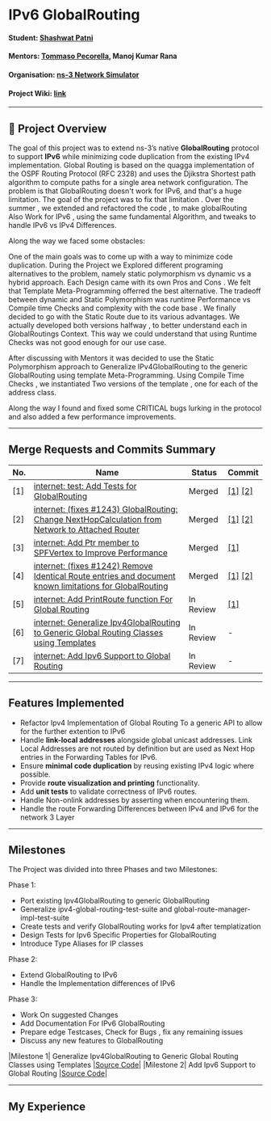 # IPv6 GlobalRouting


#### Student: [Shashwat Patni](https://gitlab.com/sHasHh)
#### Mentors: [Tommaso Pecorella](https://gitlab.com/tommypec), Manoj Kumar Rana
#### Organisation: [ns-3 Network Simulator](https://www.nsnam.org/)
#### Project Wiki: [link](https://www.nsnam.org/wiki/GSOC2025Ipv6GlobalRouting)

---

## 📖 Project Overview

The goal of this project was to extend ns-3’s native **GlobalRouting** protocol to support **IPv6** while minimizing code duplication from the existing IPv4 implementation. Global Routing is based on the quagga implementation of the OSPF Routing Protocol (RFC 2328) and uses the Djikstra Shortest path algorithm to compute paths for a single area network configuration. The problem is that GlobalRouting doesn't work for IPv6, and that's a huge limitation. The goal of the project was to fix that limitation  . Over the summer , we extended and refactored the code , to make globalRouting Also Work for IPv6 , using the same fundamental Algorithm, and tweaks to handle IPv6 vs IPv4 Differences.


Along the way we faced some obstacles:

One of the main goals was to come up with a way to minimize code duplication.
During the Project we Explored different programing alternatives to the problem, namely static polymorphism vs dynamic vs a hybrid approach. Each Design came with its own Pros and Cons . We felt that Template Meta-Programming offerred the best alternative. The tradeoff between dynamic and Static Polymorphism was runtime Performance vs Compile time Checks and complexity with the code base . We finally decided to go with the Static Route due to its various advantages. 
We actually developed both versions halfway , to better understand each in GlobalRoutings Context. This way we could understand that using Runtime Checks was not good enough for our use case.

After discussing with Mentors it was decided to use the Static Polymorphism approach to Generalize IPv4GlobalRouting to the generic GlobalRouting using template Meta-Programming. Using Compile Time Checks , we instantiated Two versions of the template , one for each of the address class.


Along the way I found and fixed some CRITICAL bugs lurking in the protocol and also added a few performance improvements.

---

## Merge Requests and Commits Summary

| No. | Name | Status | Commit |
|-----|------|--------|--------|
| [1] | [internet: test: Add Tests for GlobalRouting](https://gitlab.com/nsnam/ns-3-dev/-/merge_requests/2471)     | Merged       |  [[1]](https://gitlab.com/nsnam/ns-3-dev/-/commit/d1134f2b43fe06e66cea4ef7b79e950024be6fdd?merge_request_iid=2471) [[2]](https://gitlab.com/nsnam/ns-3-dev/-/commit/91717fd8d107934d55a25d8cf6bca81cb1e21ee6?merge_request_iid=2471) |
| [2] | [internet: (fixes #1243) GlobalRouting: Change NextHopCalculation from Network to Attached Router](https://gitlab.com/nsnam/ns-3-dev/-/merge_requests/2483)       | Merged        | [[1]](https://gitlab.com/nsnam/ns-3-dev/-/commit/ad089436accb2781da2c0b40690725adf1433106?merge_request_iid=2483) [[2]](https://gitlab.com/nsnam/ns-3-dev/-/commit/5cc5c00619774e4e3f2a7fd5ef135a86eddbf2bb?merge_request_iid=2483)        |
| [3] | [internet: Add Ptr member to SPFVertex to Improve Performance](https://gitlab.com/nsnam/ns-3-dev/-/merge_requests/2498)      | Merged       | [[1]](https://gitlab.com/nsnam/ns-3-dev/-/commit/fb3510cee2c3b302706639f4a98aa00fe7bce4e6?merge_request_iid=2498)       |
| [4] | [internet: (fixes #1242) Remove Identical Route entries and document known limitations for GlobalRouting](https://gitlab.com/nsnam/ns-3-dev/-/merge_requests/2517)      | Merged       | [[1]](https://gitlab.com/nsnam/ns-3-dev/-/commit/3ff4a45e75aacf4f8e20f976d9b888df5d300600?merge_request_iid=2517) [[2]](https://gitlab.com/nsnam/ns-3-dev/-/commit/0984797a756f7a7158d383999f29e0091d1fe1cd?merge_request_iid=2517)      |
| [5] | [internet: Add PrintRoute function For Global Routing](https://gitlab.com/nsnam/ns-3-dev/-/merge_requests/2434)                            | In Review         | [[1]](https://gitlab.com/nsnam/ns-3-dev/-/commit/7bf68fc46dbf6a59b258758d54824df9ca723e3e?merge_request_iid=2434) |
| [6] | [internet: Generalize Ipv4GlobalRouting to Generic Global Routing Classes using Templates](https://gitlab.com/nsnam/ns-3-dev/-/merge_requests/2508) | In Review | - |
| [7] | [internet: Add Ipv6 Support to Global Routing](https://gitlab.com/nsnam/ns-3-dev/-/merge_requests/2530) | In Review | - |

---

## Features Implemented
- Refactor Ipv4 Implementation of Global Routing To a generic API to allow for the further extention to IPv6
- Handle **link-local addresses** alongside global unicast addresses. Link Local Addresses are not routed by definition but are used as Next Hop entries in the Forwarding Tables for IPv6.  
- Ensure **minimal code duplication** by reusing existing IPv4 logic where possible.  
- Provide **route visualization and printing** functionality.  
- Add **unit tests** to validate correctness of IPv6 routes.
- Handle Non-onlink addresses by asserting when encountering them.
- Handle the route Forwarding Differences between IPv4 and IPv6 for the network 3 Layer

---

## Milestones

The Project was divided into three Phases and two Milestones:

Phase 1:
- Port existing Ipv4GlobalRouting to generic GlobalRouting
- Generalize ipv4-global-routing-test-suite and global-route-manager-impl-test-suite
- Create tests and verify GlobalRouting works for Ipv4 after templatization
- Design Tests for Ipv6 Specific Properties for GlobalRouting
- Introduce Type Aliases for IP classes

Phase 2:

- Extend GlobalRouting to IPv6
- Handle the Implementation differences of IPv6

Phase 3:
- Work On suggested Changes
- Add Documentation For IPv6 GlobalRouting
- Prepare edge Testcases, Check for Bugs , fix any remaining issues
- Discuss any new features to GlobalRouting

|Milestone 1| Generalize Ipv4GlobalRouting to Generic Global Routing Classes using Templates |[Source Code]()|
|Milestone 2| Add Ipv6 Support to Global Routing |[Source Code]()|


---

## My Experience



